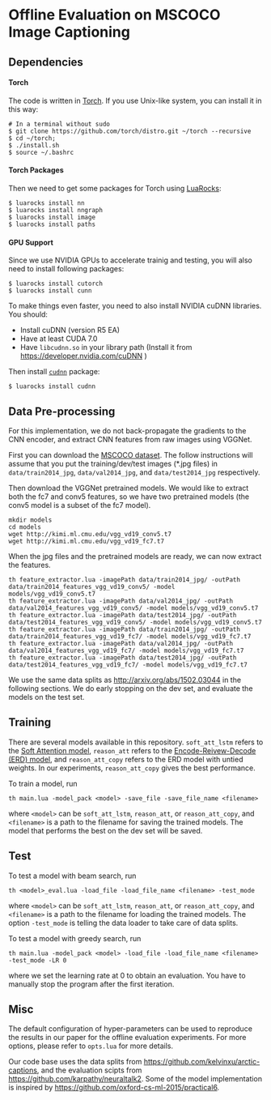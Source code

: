 # Offline Evaluation on MSCOCO Image Captioning

## Dependencies
#### Torch
The code is written in [Torch](http://torch.ch/). If you use Unix-like system, you can install it in this way:
```
# In a terminal without sudo
$ git clone https://github.com/torch/distro.git ~/torch --recursive
$ cd ~/torch; 
$ ./install.sh     
$ source ~/.bashrc
```

#### Torch Packages
Then we need to get some packages for Torch using [LuaRocks](https://luarocks.org/):
```
$ luarocks install nn
$ luarocks install nngraph 
$ luarocks install image 
$ luarocks install paths
```

#### GPU Support
Since we use NVIDIA GPUs to accelerate trainig and testing, you will also need to install following packages:
```
$ luarocks install cutorch
$ luarocks install cunn
```

To make things even faster, you need to also install NVIDIA cuDNN libraries. You should: 
* Install cuDNN (version R5 EA)
* Have at least CUDA 7.0
* Have `libcudnn.so` in your library path (Install it from https://developer.nvidia.com/cuDNN )

Then install [`cudnn`](https://github.com/soumith/cudnn.torch) package:
```
$ luarocks install cudnn
```

## Data Pre-processing
For this implementation, we do not back-propagate the gradients to the CNN encoder, and extract CNN features from raw images using VGGNet.

First you can download the [MSCOCO dataset](http://mscoco.org/dataset/#download). The follow instructions will assume that you put the training/dev/test images (*.jpg files) in `data/train2014_jpg`, `data/val2014_jpg`, and `data/test2014_jpg` respectively.

Then download the VGGNet pretrained models. We would like to extract both the fc7 and conv5 features, so we have two pretrained models (the conv5 model is a subset of the fc7 model).
```
mkdir models
cd models
wget http://kimi.ml.cmu.edu/vgg_vd19_conv5.t7
wget http://kimi.ml.cmu.edu/vgg_vd19_fc7.t7
```

When the jpg files and the pretrained models are ready, we can now extract the features.
```
th feature_extractor.lua -imagePath data/train2014_jpg/ -outPath data/train2014_features_vgg_vd19_conv5/ -model models/vgg_vd19_conv5.t7
th feature_extractor.lua -imagePath data/val2014_jpg/ -outPath data/val2014_features_vgg_vd19_conv5/ -model models/vgg_vd19_conv5.t7
th feature_extractor.lua -imagePath data/test2014_jpg/ -outPath data/test2014_features_vgg_vd19_conv5/ -model models/vgg_vd19_conv5.t7
th feature_extractor.lua -imagePath data/train2014_jpg/ -outPath data/train2014_features_vgg_vd19_fc7/ -model models/vgg_vd19_fc7.t7
th feature_extractor.lua -imagePath data/val2014_jpg/ -outPath data/val2014_features_vgg_vd19_fc7/ -model models/vgg_vd19_fc7.t7
th feature_extractor.lua -imagePath data/test2014_jpg/ -outPath data/test2014_features_vgg_vd19_fc7/ -model models/vgg_vd19_fc7.t7
```

We use the same data splits as http://arxiv.org/abs/1502.03044 in the following sections. We do early stopping on the dev set, and evaluate the models on the test set.

## Training

There are several models available in this repository. `soft_att_lstm` refers to the [Soft Attention model](http://arxiv.org/abs/1502.03044), `reason_att` refers to the [Encode-Reivew-Decode (ERD) model](https://arxiv.org/abs/1605.07912), and `reason_att_copy` refers to the ERD model with untied weights. In our experiments, `reason_att_copy` gives the best performance.

To train a model, run
```
th main.lua -model_pack <model> -save_file -save_file_name <filename>
```
where `<model>` can be `soft_att_lstm`, `reason_att`, or `reason_att_copy`, and `<filename>` is a path to the filename for saving the trained models. The model that performs the best on the dev set will be saved.

## Test

To test a model with beam search, run
```
th <model>_eval.lua -load_file -load_file_name <filename> -test_mode
```
where `<model>` can be `soft_att_lstm`, `reason_att`, or `reason_att_copy`, and `<filename>` is a path to the filename for loading the trained models. The option `-test_mode` is telling the data loader to take care of data splits.

To test a model with greedy search, run
```
th main.lua -model_pack <model> -load_file -load_file_name <filename> -test_mode -LR 0
```
where we set the learning rate at 0 to obtain an evaluation. You have to manually stop the program after the first iteration.

## Misc

The default configuration of hyper-parameters can be used to reproduce the results in our paper for the offline evaluation experiments. For more options, please refer to `opts.lua` for more details.

Our code base uses the data splits from https://github.com/kelvinxu/arctic-captions, and the evaluation scipts from https://github.com/karpathy/neuraltalk2. Some of the model implementation is inspired by https://github.com/oxford-cs-ml-2015/practical6.

